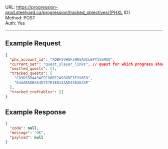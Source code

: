 URL: https://progression-prod.steelyard.ca/progression/tracked_objectives/{PHXL ID} \
Method: POST \
Auth: Yes

---

## Example Request
```json
{
  "phx_account_id": "XQBF5VHGFJHR5AUILEPYI55MUQ",
  "current_set": "quest_slayer_links", // quest for which progress shows in the quick menu on the right
  "omitted_quests": [],
  "tracked_quests": [
    "C83DE8BA43AFEC86BE2A588BE3F990E8",
    "64AAEADB464D757E1E812AAD4463643F"
  ],
  "tracked_craftables": []
}
```

## Example Response
```json
{
  "code": null,
  "message": "OK",
  "payload": null
}
```